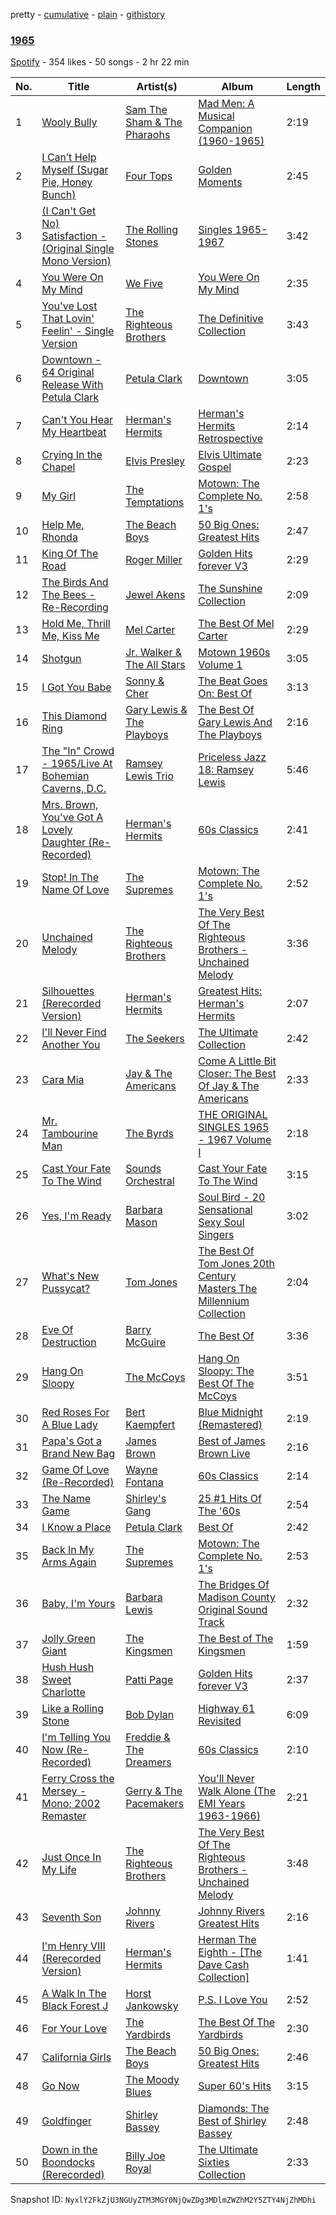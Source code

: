 pretty - [cumulative](/playlists/cumulative/48GGszBLm7kS5D1xJuMnxD.md) - [plain](/playlists/plain/48GGszBLm7kS5D1xJuMnxD) - [githistory](https://github.githistory.xyz/mackorone/spotify-playlist-archive/blob/main/playlists/plain/48GGszBLm7kS5D1xJuMnxD)

### [1965](https://open.spotify.com/playlist/48GGszBLm7kS5D1xJuMnxD)

> 

[Spotify](https://open.spotify.com/user/spotify) - 354 likes - 50 songs - 2 hr 22 min

| No. | Title | Artist(s) | Album | Length |
|---|---|---|---|---|
| 1 | [Wooly Bully](https://open.spotify.com/track/3uh7qazPPBqagKUoZqNBny) | [Sam The Sham & The Pharaohs](https://open.spotify.com/artist/05sRO4JdAtJGyZQOTb6kSL) | [Mad Men: A Musical Companion \(1960\-1965\)](https://open.spotify.com/album/0bsu7M7VJN8AheepyXeGza) | 2:19 |
| 2 | [I Can’t Help Myself \(Sugar Pie, Honey Bunch\)](https://open.spotify.com/track/2EiyrT9qY8aSzOZXffkxWK) | [Four Tops](https://open.spotify.com/artist/7fIvjotigTGWqjIz6EP1i4) | [Golden Moments](https://open.spotify.com/album/4XIbmP53zK67wpaADb3ErR) | 2:45 |
| 3 | [\(I Can't Get No\) Satisfaction \- \(Original Single Mono Version\)](https://open.spotify.com/track/1b6AW6uDrtrUN0Y6GJR45j) | [The Rolling Stones](https://open.spotify.com/artist/22bE4uQ6baNwSHPVcDxLCe) | [Singles 1965\-1967](https://open.spotify.com/album/1IeXdR2ptc5Jhxmko89CgE) | 3:42 |
| 4 | [You Were On My Mind](https://open.spotify.com/track/36ckFm0oicmvX8bWEErIHd) | [We Five](https://open.spotify.com/artist/1XICntAIOLc3OPozkykv39) | [You Were On My Mind](https://open.spotify.com/album/6DODxzDGUinwQpWem6HvBc) | 2:35 |
| 5 | [You've Lost That Lovin' Feelin' \- Single Version](https://open.spotify.com/track/7ifDMAJEJslLnJwnndYjVn) | [The Righteous Brothers](https://open.spotify.com/artist/4b0WsB47XCa9F83BmwQ7WX) | [The Definitive Collection](https://open.spotify.com/album/7mt9FC2uX1OvIkRdhMddxT) | 3:43 |
| 6 | [Downtown \- 64 Original Release With Petula Clark](https://open.spotify.com/track/5ixPfNV1Sx1HCuxdmBnbmE) | [Petula Clark](https://open.spotify.com/artist/6nKqt1nbSBEq3iUXD1Xgz8) | [Downtown](https://open.spotify.com/album/0R9IY9LOH0uP2ibtPjfut5) | 3:05 |
| 7 | [Can't You Hear My Heartbeat](https://open.spotify.com/track/2tUP1fuo8EdOVz3Bw9r7yu) | [Herman's Hermits](https://open.spotify.com/artist/48YxSlb23RAaCd4RyHcV9V) | [Herman's Hermits Retrospective](https://open.spotify.com/album/6TbZXMXvUGFqx3opETEAuW) | 2:14 |
| 8 | [Crying In the Chapel](https://open.spotify.com/track/0DIvlGtdeLS51h7gnud6Zw) | [Elvis Presley](https://open.spotify.com/artist/43ZHCT0cAZBISjO8DG9PnE) | [Elvis Ultimate Gospel](https://open.spotify.com/album/6IsYeEEmFve5FbJ4um36S0) | 2:23 |
| 9 | [My Girl](https://open.spotify.com/track/2wz9T22pzkpKNuaWLBnY28) | [The Temptations](https://open.spotify.com/artist/3RwQ26hR2tJtA8F9p2n7jG) | [Motown: The Complete No\. 1's](https://open.spotify.com/album/0iv3gV69jA1YY2H0UTy9yF) | 2:58 |
| 10 | [Help Me, Rhonda](https://open.spotify.com/track/4qvdAp6MMl59RjaTOti9QD) | [The Beach Boys](https://open.spotify.com/artist/3oDbviiivRWhXwIE8hxkVV) | [50 Big Ones: Greatest Hits](https://open.spotify.com/album/6cSZPNsr3tMEHo5QrMjk1F) | 2:47 |
| 11 | [King Of The Road](https://open.spotify.com/track/6RyWP3PCAXosigGRL3VbfW) | [Roger Miller](https://open.spotify.com/artist/1RP2UpEaRzkF0Id3JigqD8) | [Golden Hits forever V3](https://open.spotify.com/album/6RZNCKJPxOZlkOwQ0pyFib) | 2:29 |
| 12 | [The Birds And The Bees \- Re\-Recording](https://open.spotify.com/track/6T9ew09IfXx4fddKyvebCz) | [Jewel Akens](https://open.spotify.com/artist/1gVvCzqQy5epTJcFNwWJ37) | [The Sunshine Collection](https://open.spotify.com/album/0zhhkrvqmuHlScxUuUANth) | 2:09 |
| 13 | [Hold Me, Thrill Me, Kiss Me](https://open.spotify.com/track/5XPwkZ7vNxeidpNLAkwtFp) | [Mel Carter](https://open.spotify.com/artist/3CgsVtt7tP8iduzkTCfel9) | [The Best Of Mel Carter](https://open.spotify.com/album/2Bw48A6OMSip5lbQW5CaUg) | 2:29 |
| 14 | [Shotgun](https://open.spotify.com/track/1q0iS9gvoQ1riUlBNyZ5fu) | [Jr\. Walker & The All Stars](https://open.spotify.com/artist/1rHh0AI30JhKrbzKIFjFNd) | [Motown 1960s Volume 1](https://open.spotify.com/album/36ec30jOBxkovia1vkWyOz) | 3:05 |
| 15 | [I Got You Babe](https://open.spotify.com/track/2SWBfqj1FrS8t8z56G55rP) | [Sonny & Cher](https://open.spotify.com/artist/71lGEtP9qYXDsSXjfexTqO) | [The Beat Goes On: Best Of](https://open.spotify.com/album/5QzkzMcvCJSk30pQS2mqia) | 3:13 |
| 16 | [This Diamond Ring](https://open.spotify.com/track/7n9i7x2fXDmgCsGExP5CrW) | [Gary Lewis & The Playboys](https://open.spotify.com/artist/0XTxadWXVyfB8eTIYOjMYj) | [The Best Of Gary Lewis And The Playboys](https://open.spotify.com/album/5d5JSnI9P9ADeXR4qcx7xl) | 2:16 |
| 17 | [The "In" Crowd \- 1965/Live At Bohemian Caverns, D.C.](https://open.spotify.com/track/06EaZyYu5K6g3ZAZrjfuSj) | [Ramsey Lewis Trio](https://open.spotify.com/artist/4jZOiPysIzYxbDcDEOZmhu) | [Priceless Jazz 18: Ramsey Lewis](https://open.spotify.com/album/3YrCCdjY583LMVgJuDwFKt) | 5:46 |
| 18 | [Mrs\. Brown, You've Got A Lovely Daughter \(Re\-Recorded\)](https://open.spotify.com/track/0dtRBR7i4X2AdJ2pkXtmcU) | [Herman's Hermits](https://open.spotify.com/artist/48YxSlb23RAaCd4RyHcV9V) | [60s Classics](https://open.spotify.com/album/3w6MFLPPc56ilMeY4zwoim) | 2:41 |
| 19 | [Stop! In The Name Of Love](https://open.spotify.com/track/1xkLLbpo3y4KNy64EFVB9C) | [The Supremes](https://open.spotify.com/artist/57bUPid8xztkieZfS7OlEV) | [Motown: The Complete No\. 1's](https://open.spotify.com/album/0iv3gV69jA1YY2H0UTy9yF) | 2:52 |
| 20 | [Unchained Melody](https://open.spotify.com/track/1jFhnVoJkcB4lf9tT0rSZS) | [The Righteous Brothers](https://open.spotify.com/artist/4b0WsB47XCa9F83BmwQ7WX) | [The Very Best Of The Righteous Brothers \- Unchained Melody](https://open.spotify.com/album/5CFmNamq1ceXn8RFJ9i7p6) | 3:36 |
| 21 | [Silhouettes \(Rerecorded Version\)](https://open.spotify.com/track/4OJuIZcb6b36PC7XwvlOMH) | [Herman's Hermits](https://open.spotify.com/artist/48YxSlb23RAaCd4RyHcV9V) | [Greatest Hits: Herman's Hermits](https://open.spotify.com/album/4r8xUbQzqrbzl5RpXCIykz) | 2:07 |
| 22 | [I'll Never Find Another You](https://open.spotify.com/track/6Ln9F9lZNMgV5Ht87z9Bd0) | [The Seekers](https://open.spotify.com/artist/7dedWAqd0IKTdCiqiadUrV) | [The Ultimate Collection](https://open.spotify.com/album/2bhcZbOcrAFH69kD3TLFB0) | 2:42 |
| 23 | [Cara Mia](https://open.spotify.com/track/0Arrnl9EB7LtzPISpNBQQf) | [Jay & The Americans](https://open.spotify.com/artist/0DAqhikcMKLo2lPADVz2fs) | [Come A Little Bit Closer: The Best Of Jay & The Americans](https://open.spotify.com/album/0LMJo3p9QqRjaap3qvlTY6) | 2:33 |
| 24 | [Mr\. Tambourine Man](https://open.spotify.com/track/691UfzALYfLjSwfenfOg4N) | [The Byrds](https://open.spotify.com/artist/1PCZpxHJz7WAMF8EEq8bfc) | [THE ORIGINAL SINGLES 1965 \- 1967 Volume I](https://open.spotify.com/album/6Arjb9tfB8fXb4owcWyepy) | 2:18 |
| 25 | [Cast Your Fate To The Wind](https://open.spotify.com/track/3TpkIl4MRTNvuBmtnjOE0Y) | [Sounds Orchestral](https://open.spotify.com/artist/0uPfErG0KkEmtYg4y3O7LC) | [Cast Your Fate To The Wind](https://open.spotify.com/album/2oWpD7nRCaHY00MOYJAC7I) | 3:15 |
| 26 | [Yes, I'm Ready](https://open.spotify.com/track/5AlVKEK9sr5an4MCkGlI1N) | [Barbara Mason](https://open.spotify.com/artist/5PmZd7YOaUgQwhOja44fmZ) | [Soul Bird \- 20 Sensational Sexy Soul Singers](https://open.spotify.com/album/6nYpLGn54O9FbbgxuVQ18z) | 3:02 |
| 27 | [What's New Pussycat?](https://open.spotify.com/track/4dx3Lqdq4WvUWx23d04tOl) | [Tom Jones](https://open.spotify.com/artist/1T0wRBO0CK0vK8ouUMqEl5) | [The Best Of Tom Jones 20th Century Masters The Millennium Collection](https://open.spotify.com/album/6TiIQSWfDgwQTg1aycqAsP) | 2:04 |
| 28 | [Eve Of Destruction](https://open.spotify.com/track/1x95pWB3KeK3evKa1VrW6e) | [Barry McGuire](https://open.spotify.com/artist/6xdkfNRMtBzeu7t4wyum2X) | [The Best Of](https://open.spotify.com/album/6smmFpDUzGZnlRCckORkXW) | 3:36 |
| 29 | [Hang On Sloopy](https://open.spotify.com/track/0i7O5MtSTXvR4BEY7stpjF) | [The McCoys](https://open.spotify.com/artist/6etIM3JbzGPxTdfNWWfsVH) | [Hang On Sloopy: The Best Of The McCoys](https://open.spotify.com/album/17dRh7ma3OpZSdmWc5LT1H) | 3:51 |
| 30 | [Red Roses For A Blue Lady](https://open.spotify.com/track/4KPeJKhJjmVVlcopLCdLPZ) | [Bert Kaempfert](https://open.spotify.com/artist/2s6JabvZdqVQhfOsaxCSFX) | [Blue Midnight \(Remastered\)](https://open.spotify.com/album/0FDBwsJabvhlLg2D3HD8dc) | 2:19 |
| 31 | [Papa's Got a Brand New Bag](https://open.spotify.com/track/6sLpC7Pf1pLk9IFkheLUCu) | [James Brown](https://open.spotify.com/artist/7GaxyUddsPok8BuhxN6OUW) | [Best of James Brown Live](https://open.spotify.com/album/7mWk7H5z2FXWPfm1VDzNnh) | 2:16 |
| 32 | [Game Of Love \(Re\-Recorded\)](https://open.spotify.com/track/15U4wOQIl2EIt9nJb23Zpf) | [Wayne Fontana](https://open.spotify.com/artist/3LUkBWNeAcbLju5dL8poH3) | [60s Classics](https://open.spotify.com/album/3w6MFLPPc56ilMeY4zwoim) | 2:14 |
| 33 | [The Name Game](https://open.spotify.com/track/7eoFvOeIe8nneBSt1j0zen) | [Shirley's Gang](https://open.spotify.com/artist/5qEZexfRHT2iPCpYxuLIFQ) | [25 \#1 Hits Of The '60s](https://open.spotify.com/album/6H6hvgbkYFbNg990FOcT1P) | 2:54 |
| 34 | [I Know a Place](https://open.spotify.com/track/7dQP6ESUYUMYUAnGkdyjXi) | [Petula Clark](https://open.spotify.com/artist/6nKqt1nbSBEq3iUXD1Xgz8) | [Best Of](https://open.spotify.com/album/6hBP1ZDOKNjjaPODomhGmN) | 2:42 |
| 35 | [Back In My Arms Again](https://open.spotify.com/track/5QU93rrOcI1wq3lSveWktO) | [The Supremes](https://open.spotify.com/artist/57bUPid8xztkieZfS7OlEV) | [Motown: The Complete No\. 1's](https://open.spotify.com/album/0iv3gV69jA1YY2H0UTy9yF) | 2:53 |
| 36 | [Baby, I'm Yours](https://open.spotify.com/track/5GInJChhrHyXmwb4tQFJJG) | [Barbara Lewis](https://open.spotify.com/artist/2UocIcNiHj5n4tj1CnBzRq) | [The Bridges Of Madison County Original Sound Track](https://open.spotify.com/album/1RHPDIiqVdvY2zIyWJF9IH) | 2:32 |
| 37 | [Jolly Green Giant](https://open.spotify.com/track/0WhJxcxyQOIK9iaH9GmpKv) | [The Kingsmen](https://open.spotify.com/artist/2iIn8H3l2NNBNHFpYKWbfo) | [The Best of The Kingsmen](https://open.spotify.com/album/2SMBIc9VqCmLvWAd9srlSx) | 1:59 |
| 38 | [Hush Hush Sweet Charlotte](https://open.spotify.com/track/7h8MY2vkKuQYhMVi4j29vR) | [Patti Page](https://open.spotify.com/artist/4nZN9kln8toEzOifhWG2uF) | [Golden Hits forever V3](https://open.spotify.com/album/6RZNCKJPxOZlkOwQ0pyFib) | 2:37 |
| 39 | [Like a Rolling Stone](https://open.spotify.com/track/3AhXZa8sUQht0UEdBJgpGc) | [Bob Dylan](https://open.spotify.com/artist/74ASZWbe4lXaubB36ztrGX) | [Highway 61 Revisited](https://open.spotify.com/album/6YabPKtZAjxwyWbuO9p4ZD) | 6:09 |
| 40 | [I'm Telling You Now \(Re\-Recorded\)](https://open.spotify.com/track/7pzWfHciuXNihsnUZzcEix) | [Freddie & The Dreamers](https://open.spotify.com/artist/1wCc2Wgga1H8C7u57pcqYk) | [60s Classics](https://open.spotify.com/album/3w6MFLPPc56ilMeY4zwoim) | 2:10 |
| 41 | [Ferry Cross the Mersey \- Mono; 2002 Remaster](https://open.spotify.com/track/4aSw1QJIMwYSoDEgzgdCJL) | [Gerry & The Pacemakers](https://open.spotify.com/artist/3UmBeGyNwr4iDWi1vTxWi8) | [You'll Never Walk Alone \(The EMI Years 1963\-1966\)](https://open.spotify.com/album/2xjQOixp5YLkhVDcAh8MY0) | 2:21 |
| 42 | [Just Once In My Life](https://open.spotify.com/track/0qdTcFmL5mtPgdYqPPJubE) | [The Righteous Brothers](https://open.spotify.com/artist/4b0WsB47XCa9F83BmwQ7WX) | [The Very Best Of The Righteous Brothers \- Unchained Melody](https://open.spotify.com/album/5CFmNamq1ceXn8RFJ9i7p6) | 3:48 |
| 43 | [Seventh Son](https://open.spotify.com/track/4ZfFmheqQARR8PATNhixDN) | [Johnny Rivers](https://open.spotify.com/artist/3TiISqKS6ESlMQ4WFfZJw2) | [Johnny Rivers Greatest Hits](https://open.spotify.com/album/6FR164kxGAKlxxt7JceLZU) | 2:16 |
| 44 | [I'm Henry VIII \(Rerecorded Version\)](https://open.spotify.com/track/67SrsOFyrUEXibPjz2lP7n) | [Herman's Hermits](https://open.spotify.com/artist/48YxSlb23RAaCd4RyHcV9V) | [Herman The Eighth \- \[The Dave Cash Collection\]](https://open.spotify.com/album/3fh9IYW0elvv36fZsH53rf) | 1:41 |
| 45 | [A Walk In The Black Forest J](https://open.spotify.com/track/4rAxYVfwQx1Sk77Psc2LRu) | [Horst Jankowsky](https://open.spotify.com/artist/7AEQz8yPD7qxiRLZ8DohoD) | [P.S\. I Love You](https://open.spotify.com/album/7qBzCPrySYyZKOcJHmuBUG) | 2:52 |
| 46 | [For Your Love](https://open.spotify.com/track/119oZdU7SdgcBAx4mTwkOM) | [The Yardbirds](https://open.spotify.com/artist/2lxX1ivRYp26soIavdG9bX) | [The Best Of The Yardbirds](https://open.spotify.com/album/2gdqpUQMw5Tn2AUnusL2bK) | 2:30 |
| 47 | [California Girls](https://open.spotify.com/track/0mwr3py9MZIOdvOrI31h6r) | [The Beach Boys](https://open.spotify.com/artist/3oDbviiivRWhXwIE8hxkVV) | [50 Big Ones: Greatest Hits](https://open.spotify.com/album/6cSZPNsr3tMEHo5QrMjk1F) | 2:46 |
| 48 | [Go Now](https://open.spotify.com/track/3tBoyeqrFkJfBIeQtdayvG) | [The Moody Blues](https://open.spotify.com/artist/5BcZ22XONcRoLhTbZRuME1) | [Super 60's Hits](https://open.spotify.com/album/0qHTVl9zL3ZbDmeUDtswu2) | 3:15 |
| 49 | [Goldfinger](https://open.spotify.com/track/7r0EUONfPUZ8SD1vu4ro27) | [Shirley Bassey](https://open.spotify.com/artist/090VebphoycdEyH165iMqc) | [Diamonds: The Best of Shirley Bassey](https://open.spotify.com/album/47CseYTjSFPkxo9SDFQoot) | 2:48 |
| 50 | [Down in the Boondocks \(Rerecorded\)](https://open.spotify.com/track/0bhZLkQ1KcwLrC63EFBnVl) | [Billy Joe Royal](https://open.spotify.com/artist/4WFTfNjxQYskBioYk39r9n) | [The Ultimate Sixties Collection](https://open.spotify.com/album/2CqYJbZzK4gOM33MtBoI6D) | 2:33 |

Snapshot ID: `NyxlY2FkZjU3NGUyZTM3MGY0NjQwZDg3MDlmZWZhM2Y5ZTY4NjZhMDhi`
